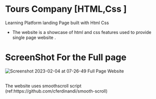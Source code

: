 
# Tours Company [HTML,Css ] 

Learning Platform landing Page built with Html Css
- The website is a showcase of html and css features used to provide single page website .
# ScreenShot For the Full page

![Screenshot 2023-02-04 at 07-26-49 Full Page Website](https://user-images.githubusercontent.com/25564941/216750494-0c79e42c-543b-4a4b-a498-67c07defa41b.png)


<br>
The website uses smoothscroll script (ref:https://github.com/cferdinandi/smooth-scroll)
